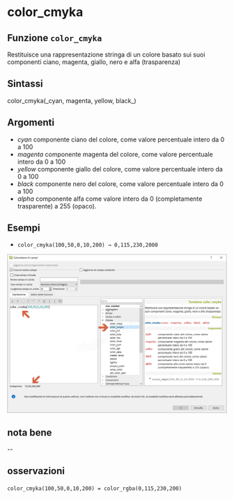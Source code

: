 # color\_cmyka

## Funzione `color_cmyka`

Restituisce una rappresentazione stringa di un colore basato sui suoi componenti ciano, magenta, giallo, nero e alfa \(trasparenza\)

## Sintassi

color_cmyka\(\_cyan, magenta, yellow, black_\)

## Argomenti

* _cyan_ componente ciano del colore, come valore percentuale intero da 0 a 100
* _magenta_ componente magenta del colore, come valore percentuale intero da 0 a 100
* _yellow_ componente giallo del colore, come valore percentuale intero da 0 a 100
* _black_ componente nero del colore, come valore percentuale intero da 0 a 100
* _alpha_ componente alfa come valore intero da 0 \(completamente trasparente\) a 255 \(opaco\).

## Esempi

* `color_cmyka(100,50,0,10,200) → 0,115,230,2000`

![](../../../.gitbook/assets/color_cmyka1.png)

## nota bene

--

## osservazioni

`color_cmyka(100,50,0,10,200) = color_rgba(0,115,230,200)`

